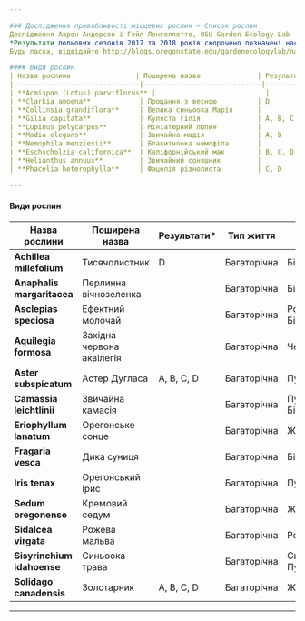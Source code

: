 ```yaml
---

### Дослідження привабливості місцевих рослин — Список рослин  
Дослідження Аарон Андерсон і Гейл Ленгеллотто, OSU Garden Ecology Lab  
*Результати польових сезонів 2017 та 2018 років скорочено позначені наступним чином: A – Найкращі приваблювачі всіх бджіл у 2017 році, B – Найкращі приваблювачі місцевих бджіл у 2017 році, C – Найкращі приваблювачі всіх бджіл у 2018 році, D – Найкращі приваблювачі місцевих бджіл у 2018 році.  
Будь ласка, відвідайте http://blogs.oregonstate.edu/gardenecologylab/native-plants-2/ для отримання додаткової інформації та оновлень.  

#### Види рослин  
| Назва рослини                | Поширена назва              | Результати* | Тип життя        | Колір цвітіння  |  
|-------------------------------|-----------------------------|-------------|------------------|-----------------|  
| **Acmispon (Lotus) parviflorus** |                           |             | Однорічна        | Білий/Рожевий   |  
| **Clarkia amoena**            | Прощання з весною          | D           | Однорічна        | Рожевий         |  
| **Collinsia grandiflora**     | Велика синьоока Марія      |             | Однорічна        | Синій           |  
| **Gilia capitata**            | Куляста гілія              | A, B, C     | Однорічна        | Синій           |  
| **Lupinus polycarpus**        | Мініатюрний люпин          |             | Однорічна        | Пурпурний/Синій |  
| **Madia elegans**             | Звичайна мадія             | A, B        | Однорічна        | Жовтий          |  
| **Nemophila menziesii**       | Блакитноока немофіла       |             | Однорічна        | Синій/Білий     |  
| **Eschscholzia californica**  | Каліфорнійський мак        | B, C, D     | Однорічна        | Помаранчевий    |  
| **Helianthus annuus**         | Звичайний соняшник         |             | Однорічна        | Жовтий          |  
| **Phacelia heterophylla**     | Фацелія різнолиста         | C, D        | Однорічна        | Білий           |  

---
```


#### Види рослин  
| Назва рослини                | Поширена назва              | Результати* | Тип життя        | Колір цвітіння  |  
|-------------------------------|-----------------------------|-------------|------------------|-----------------|  
| **Achillea millefolium**      | Тисячолистник              | D           | Багаторічна      | Білий           |  
| **Anaphalis margaritacea**    | Перлинна вічнозеленка      |             | Багаторічна      | Білий           |  
| **Asclepias speciosa**        | Ефектний молочай           |             | Багаторічна      | Рожевий/Білий   |  
| **Aquilegia formosa**         | Західна червона аквілегія  |             | Багаторічна      | Червоний        |  
| **Aster subspicatum**         | Астер Дугласа              | A, B, C, D  | Багаторічна      | Пурпурний       |  
| **Camassia leichtlinii**      | Звичайна камасія           |             | Багаторічна      | Пурпурний/Білий |  
| **Eriophyllum lanatum**       | Орегонське сонце           |             | Багаторічна      | Жовтий          |  
| **Fragaria vesca**            | Дика суниця                |             | Багаторічна      | Білий           |  
| **Iris tenax**                | Орегонський ірис           |             | Багаторічна      | Пурпурний       |  
| **Sedum oregonense**          | Кремовий седум             |             | Багаторічна      | Жовтий          |  
| **Sidalcea virgata**          | Рожева мальва              |             | Багаторічна      | Рожевий         |  
| **Sisyrinchium idahoense**    | Синьоока трава             |             | Багаторічна      | Синій/Пурпурний |  
| **Solidago canadensis**       | Золотарник                 | A, B, C, D  | Багаторічна      | Жовтий          |  

---
